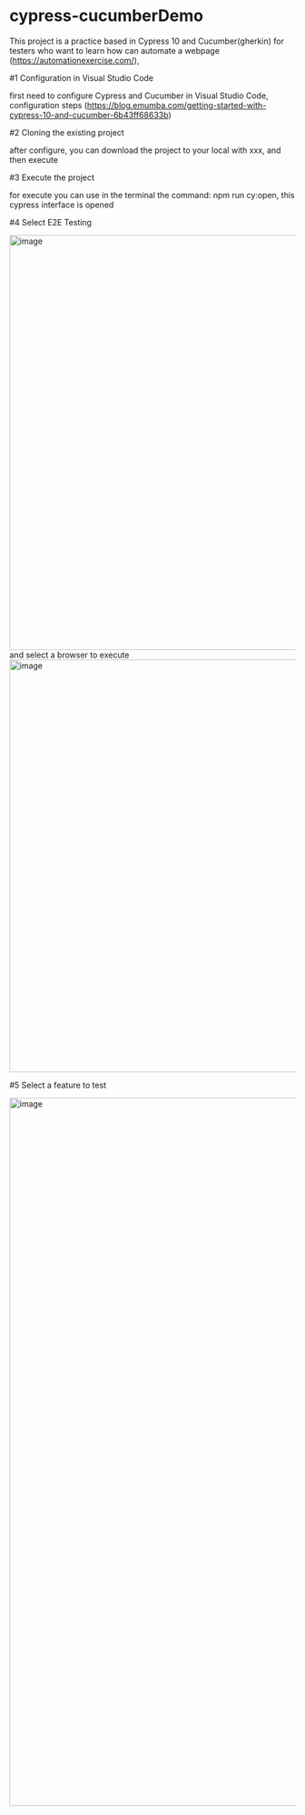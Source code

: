 # cypress-cucumberDemo
This project is a practice based in Cypress 10 and Cucumber(gherkin) for testers who want to learn how can automate a webpage (https://automationexercise.com/),

#1 Configuration in Visual Studio Code

first need to configure Cypress and Cucumber in Visual Studio Code, configuration steps (https://blog.emumba.com/getting-started-with-cypress-10-and-cucumber-6b43ff68633b)

#2 Cloning the existing project

after configure, you can download the project to your local with xxx, and then execute

#3 Execute the project

for execute you can use in the terminal the command: npm run cy:open, this cypress interface is opened

#4 Select E2E Testing

<img width="730" alt="image" src="https://user-images.githubusercontent.com/39304271/210267379-399f9df1-dbb8-47de-9cc9-981fa266fa24.png">
and select a browser to execute
<img width="726" alt="image" src="https://user-images.githubusercontent.com/39304271/210267475-706c38ee-a3ef-4f9e-b54a-399442269d51.png">

#5 Select a feature to test

<img width="1246" alt="image" src="https://user-images.githubusercontent.com/39304271/210267508-7e41b328-89a1-468e-89fc-30a63e941805.png">

